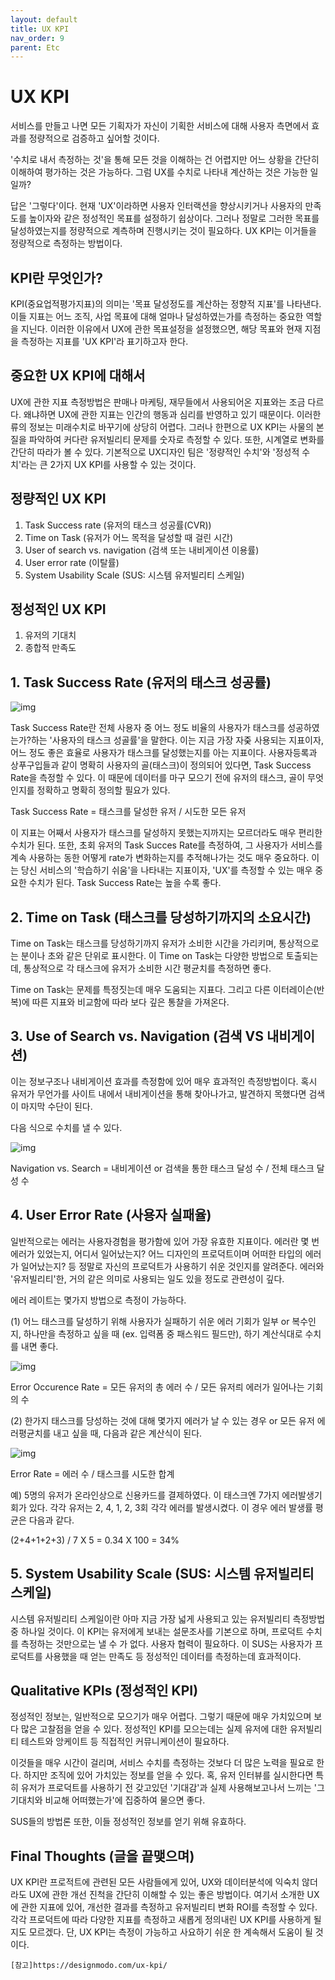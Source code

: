 ```yaml
---
layout: default
title: UX KPI
nav_order: 9
parent: Etc
---
```


# UX KPI

서비스를 만들고 나면 모든 기획자가 자신이 기획한 서비스에 대해 사용자 측면에서 효과를 정량적으로 검증하고 싶어할 것이다.

'수치로 내서 측정하는 것'을 통해 모든 것을 이해하는 건 어렵지만 어느 상황을 간단히 이해하여 평가하는 것은 가능하다.
그럼 UX를 수치로 나타내 계산하는 것은 가능한 일일까?

답은 '그렇다'이다. 현재 'UX'이라하면 사용자 인터랙션을 향상시키거나 사용자의 만족도를 높이자와 같은 정성적인 목표를 설정하기 쉽상이다. 그러나 정말로 그러한 목표를 달성하였는지를 정량적으로 계측하며 진행시키는 것이 필요하다. UX KPI는 이거들을 정량적으로 측정하는 방법이다.

## KPI란 무엇인가?

KPI(중요업적평가지표)의 의미는 '목표 달성정도를 계산하는 정향적 지표'를 나타낸다. 이들 지표는 어느 조직, 사업 목표에 대해 얼마나 달성하였는가를 측정하는 중요한 역할을 지닌다. 이러한 이유에서 UX에 관한 목표설정을 설정했으면, 해당 목표와 현재 지점을 측정하는 지표를 'UX KPI'라 표기하고자 한다.

## 중요한 UX KPI에 대해서

UX에 관한 지표 측정방법은 판매나 마케팅, 재무들에서 사용되어온 지표와는 조금 다르다. 왜냐하면 UX에 관한 지표는 인간의 행동과 심리를 반영하고 있기 때문이다. 이러한 류의 정보는 미래수치로 바꾸기에 상당히 어렵다. 그러나 한편으로 UX KPI는 사물의 본질을 파악하여 커다란 유저빌리티 문제를 숫자로 측정할 수 있다. 또한, 시계열로 변화를 간단히 따라가 볼 수 있다.
기본적으로 UX디자인 팀은 '정량적인 수치'와 '정성적 수치'라는 큰 2가지 UX KPI를 사용할 수 있는 것이다.

## 정량적인 UX KPI

1. Task Success rate (유저의 태스크 성공률(CVR))
2. Time on Task (유저가 어느 목적을 달성할 때 걸린 시간)
3. User of search vs. navigation (검색 또는 내비게이션 이용률)
4. User error rate (이탈률)
5. System Usability Scale (SUS: 시스템 유저빌리티 스케일)

## 정성적인 UX KPI

1. 유저의 기대치
2. 종합적 만족도

## 1. Task Success Rate (유저의 태스크 성공률)

![img](./img/09/01.png)

Task Success Rate란 전체 사용자 중 어느 정도 비율의 사용자가 태스크를 성공하였는가?하는 '사용자의 태스크 성골률'을 말한다.
이는 지금 가장 자줒 사용되는 지표이자, 어느 정도 좋은 효율로 사용자가 태스크를 달성했는지를 아는 지표이다. 사용자등록과 상푸구입들과 같이 명확히 사용자의 골(태스크)이 정의되어 있다면, Task Success Rate을 측정할 수 있다. 이 때문에 데이터를 마구 모으기 전에 유저의 태스크, 골이 무엇인지를 정확하고 명확히 정의할 필요가 있다.

Task Success Rate = 태스크를 달성한 유저 / 시도한 모든 유저

이 지표는 어째서 사용자가 태스크를 달성하지 못했는지까지는 모르더라도 매우 편리한 수치가 된다. 또한, 초회 유저의 Task Succes Rate를 측정하여, 그 사용자가 서비스를 계속 사용하는 동한 어떻게 rate가 변화하는지를 추적해나가는 것도 매우 중요하다. 이는 당신 서비스의 '학습하기 쉬움'을 나타내는 지표이자, 'UX'를 측정할 수 있는 매우 중요한 수치가 된다. Task Success Rate는 높을 수록 좋다.

## 2. Time on Task (태스크를 당성하기까지의 소요시간)

Time on Task는 태스크를 당성하기까지 유저가 소비한 시간을 가리키며, 통상적으로는 분이나 초와 같은 단위로 표시한다. 이 Time on Task는 다양한 방법으로 토출되는데, 통상적으로 각 태스크에 유저가 소비한 시간 평균치를 측정하면 좋다.

Time on Task는 문제를 특정짓는데 매우 도움되는 지표다. 그리고 다른 이터레이슨(반복)에 따른 지표와 비교함에 따라 보다 깊은 통찰을 가져온다.

## 3. Use of Search vs. Navigation (검색 VS 내비게이션)

이는 정보구조나 내비게이션 효과를 측정함에 있어 매우 효과적인 측정방법이다. 혹시 유저가 무언가를 사이트 내에서 내비게이션을 통해 찾아나가고, 발견하지 목했다면 검색이 마지막 수단이 된다.

다음 식으로 수치를 낼 수 있다.

![img](./img/09/02.png)

Navigation vs. Search = 내비게이션 or 검색을 통한 태스크 달성 수 / 전체 태스크 달성 수

## 4. User Error Rate (사용자 실패율)

일반적으로는 에러는 사용자경험을 평가함에 있어 가장 유효한 지표이다.
에러란 몇 번 에러가 있었는지, 어디서 일어났는지? 어느 디자인의 프로덕트이며 어떠한 타입의 에러가 일어났는지? 등 정말로 자신의 프로덕트가 사용하기 쉬운 것인지를 알려준다. 에러와 '유저빌리티'한, 거의 같은 의미로 사용되는 일도 있을 정도로 관련성이 깊다.

에러 레이트는 몇가지 방법으로 측정이 가능하다.

(1) 어느 태스크를 달성하기 위해 사용자가 실패하기 쉬운 에러 기회가 일부 or 복수인지, 하나만을 측정하고 싶을 때 (ex. 입력폼 중 패스워드 필드만), 하기 계산식대로 수치를 내면 좋다.

![img](./img/09/03.png)

Error Occurence Rate = 모든 유저의 총 에러 수 / 모든 유저릐 에러가 일어나는 기회의 수

(2) 한가지 태스크를 당성하는 것에 대해 몇가지 에러가 날 수 있는 경우 or 모든 유저 에러평균치를 내고 싶을 때, 다음과 같은 계산식이 된다.

![img](./img/09/04.png)

Error Rate = 에러 수 / 태스크를 시도한 합계

예) 5명의 유저가 온라인상으로 신용카드를 결제하였다. 이 태스크엔 7가지 에러발생기회가 있다. 각각 유저는 2, 4, 1, 2, 3회 각각 에러를 발생시켰다. 이 경우 에러 발생률 평균은 다음과 같다.

(2+4+1+2+3) / 7 X 5 = 0.34 X 100 = 34%

## 5. System Usability Scale (SUS: 시스템 유저빌리티 스케일)

시스템 유저빌리티 스케일이란 아마 지금 가장 넓게 사용되고 있는 유저빌리티 측정방법 중 하나일 것이다. 이 KPI는 유저에게 보내는 설문조사를 기본으로 하며, 프로덕트 수치를 측정하는 것만으로는 낼 수 가 없다. 사용자 협력이 필요하다. 이 SUS는 사용자가 프로덕트를 사용했을 때 얻는 만족도 등 정성적인 데이터를 측정하는데 효과적이다.

## Qualitative KPIs (정성적인 KPI)

정성적인 정보는, 일반적으로 모으기가 매우 어렵다. 그렇기 때문에 매우 가치있으며 보다 많은 고찰점을 얻을 수 있다. 정성적인 KPI를 모으는데는 실제 유저에 대한 유저빌리티 테스트와 앙케이트 등 직접적인 커뮤니케이션이 필요하다.

이것들을 매우 시간이 걸리며, 서비스 수치를 측정하는 것보다 더 많은 노력을 필요로 한다. 하지만 조직에 있어 가치있는 정보를 얻을 수 있다. 혹, 유저 인터뷰를 실시한다면 특히 유저가 프로덕트를 사용하기 전 갖고있던 '기대감'과 실제 사용해보고나서 느끼는 '그 기대치와 비교해 어떠했는가'에 집중하여 물으면 좋다.

SUS들의 방법론 또한, 이들 정성적인 정보를 얻기 위해 유효하다.

## Final Thoughts (글을 끝맺으며)

UX KPI란 프로적트에 관련된 모든 사람들에게 있어, UX와 데이터분석에 익숙치 않더라도 UX에 관한 개선 진척을 간단히 이해할 수 있는 좋은 방법이다. 여기서 소개한 UX에 관한 지표에 있어, 개선한 결과를 측정하고 유저빌리티 변화 ROI를 측정할 수 있다. 각각 프로덕트에 따라 다양한 지표를 측정하고 새롭게 정의내린 UX KPI를 사용하게 될지도 모르겠다. 단, UX KPI는 측정이 가능하고 사요하기 쉬운 한 계속해서 도움이 될 것이다.



`[참고]https://designmodo.com/ux-kpi/`
